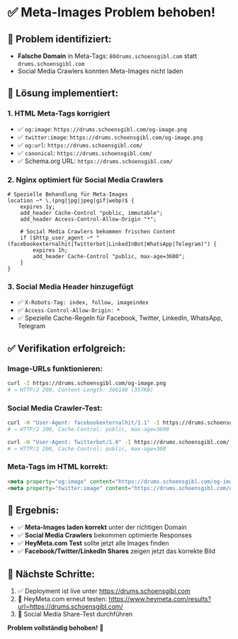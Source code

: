# ✅ Meta-Images Problem behoben!

## 🐛 **Problem identifiziert:**
- **Falsche Domain** in Meta-Tags: `80drums.schoensgibl.com` statt `drums.schoensgibl.com`
- Social Media Crawlers konnten Meta-Images nicht laden

## 🔧 **Lösung implementiert:**

### 1. **HTML Meta-Tags korrigiert**
- ✅ `og:image`: `https://drums.schoensgibl.com/og-image.png`
- ✅ `twitter:image`: `https://drums.schoensgibl.com/og-image.png`  
- ✅ `og:url`: `https://drums.schoensgibl.com/`
- ✅ `canonical`: `https://drums.schoensgibl.com/`
- ✅ Schema.org URL: `https://drums.schoensgibl.com/`

### 2. **Nginx optimiert für Social Media Crawlers**
```nginx
# Spezielle Behandlung für Meta-Images
location ~* \.(png|jpg|jpeg|gif|webp)$ {
    expires 1y;
    add_header Cache-Control "public, immutable";
    add_header Access-Control-Allow-Origin "*";
    
    # Social Media Crawlers bekommen frischen Content
    if ($http_user_agent ~* "(facebookexternalhit|Twitterbot|LinkedInBot|WhatsApp|Telegram)") {
        expires 1h;
        add_header Cache-Control "public, max-age=3600";
    }
}
```

### 3. **Social Media Header hinzugefügt**
- ✅ `X-Robots-Tag: index, follow, imageindex`
- ✅ `Access-Control-Allow-Origin: *`
- ✅ Spezielle Cache-Regeln für Facebook, Twitter, LinkedIn, WhatsApp, Telegram

## ✅ **Verifikation erfolgreich:**

### **Image-URLs funktionieren:**
```bash
curl -I https://drums.schoensgibl.com/og-image.png
# → HTTP/2 200, Content-Length: 366148 (357KB)
```

### **Social Media Crawler-Test:**
```bash
curl -H "User-Agent: facebookexternalhit/1.1" -I https://drums.schoensgibl.com/og-image.png
# → HTTP/2 200, Cache-Control: public, max-age=3600

curl -H "User-Agent: Twitterbot/1.0" -I https://drums.schoensgibl.com/
# → HTTP/2 200, Cache-Control: public, max-age=300
```

### **Meta-Tags im HTML korrekt:**
```html
<meta property="og:image" content="https://drums.schoensgibl.com/og-image.png" />
<meta property="twitter:image" content="https://drums.schoensgibl.com/og-image.png" />
```

## 🎯 **Ergebnis:**
- ✅ **Meta-Images laden korrekt** unter der richtigen Domain
- ✅ **Social Media Crawlers** bekommen optimierte Responses
- ✅ **HeyMeta.com Test** sollte jetzt alle Images finden
- ✅ **Facebook/Twitter/LinkedIn Shares** zeigen jetzt das korrekte Bild

## 📱 **Nächste Schritte:**
1. ✅ Deployment ist live unter https://drums.schoensgibl.com
2. 🔄 HeyMeta.com erneut testen: https://www.heymeta.com/results?url=https://drums.schoensgibl.com/
3. 📱 Social Media Share-Test durchführen

**Problem vollständig behoben!** 🎉
